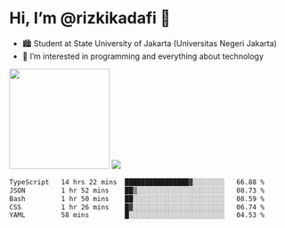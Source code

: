 # Hi, I’m @rizkikadafi 👋
- 🏙 Student at State University of Jakarta (Universitas Negeri Jakarta)
- 👀 I’m interested in programming and everything about technology
<img height="180em" src="https://github-readme-stats.vercel.app/api?username=rizkikadafi&show_icons=true&hide_border=true&&count_private=true&include_all_commits=true" />
<img src="https://github-readme-stats.vercel.app/api/top-langs/?username=rizkikadafi&show_icons=true&hide_border=true&&count_private=true&include_all_commits=true" />

<!--START_SECTION:waka-->

```txt
TypeScript   14 hrs 22 mins  ████████████████▓░░░░░░░░   66.88 %
JSON         1 hr 52 mins    ██▒░░░░░░░░░░░░░░░░░░░░░░   08.73 %
Bash         1 hr 50 mins    ██░░░░░░░░░░░░░░░░░░░░░░░   08.59 %
CSS          1 hr 26 mins    █▓░░░░░░░░░░░░░░░░░░░░░░░   06.74 %
YAML         58 mins         █░░░░░░░░░░░░░░░░░░░░░░░░   04.53 %
```

<!--END_SECTION:waka-->

<!---
rizkikadafi/rizkikadafi is a ✨ special ✨ repository because its `README.md` (this file) appears on your GitHub profile.
You can click the Preview link to take a look at your changes.
--->
